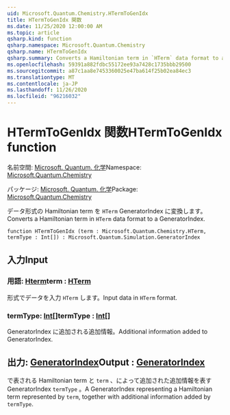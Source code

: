 ```yaml
---
uid: Microsoft.Quantum.Chemistry.HTermToGenIdx
title: HTermToGenIdx 関数
ms.date: 11/25/2020 12:00:00 AM
ms.topic: article
qsharp.kind: function
qsharp.namespace: Microsoft.Quantum.Chemistry
qsharp.name: HTermToGenIdx
qsharp.summary: Converts a Hamiltonian term in `HTerm` data format to a GeneratorIndex.
ms.openlocfilehash: 59391a882fdbc55172ee93a7428c1735bbb29500
ms.sourcegitcommit: a87c1aa8e7453360025e47ba614f25b02ea84ec3
ms.translationtype: MT
ms.contentlocale: ja-JP
ms.lasthandoff: 11/26/2020
ms.locfileid: "96216032"
---
```

# <a name="htermtogenidx-function"></a><span data-ttu-id="4aaae-102">HTermToGenIdx 関数</span><span class="sxs-lookup"><span data-stu-id="4aaae-102">HTermToGenIdx function</span></span>

<span data-ttu-id="4aaae-103">名前空間: [Microsoft. Quantum. 化学](xref:Microsoft.Quantum.Chemistry)</span><span class="sxs-lookup"><span data-stu-id="4aaae-103">Namespace: [Microsoft.Quantum.Chemistry](xref:Microsoft.Quantum.Chemistry)</span></span>

<span data-ttu-id="4aaae-104">パッケージ: [Microsoft. Quantum. 化学](https://nuget.org/packages/Microsoft.Quantum.Chemistry)</span><span class="sxs-lookup"><span data-stu-id="4aaae-104">Package: [Microsoft.Quantum.Chemistry](https://nuget.org/packages/Microsoft.Quantum.Chemistry)</span></span>


<span data-ttu-id="4aaae-105">データ形式の Hamiltonian term を `HTerm` GeneratorIndex に変換します。</span><span class="sxs-lookup"><span data-stu-id="4aaae-105">Converts a Hamiltonian term in `HTerm` data format to a GeneratorIndex.</span></span>

```qsharp
function HTermToGenIdx (term : Microsoft.Quantum.Chemistry.HTerm, termType : Int[]) : Microsoft.Quantum.Simulation.GeneratorIndex
```


## <a name="input"></a><span data-ttu-id="4aaae-106">入力</span><span class="sxs-lookup"><span data-stu-id="4aaae-106">Input</span></span>

### <a name="term--hterm"></a><span data-ttu-id="4aaae-107">用語: [Hterm](xref:Microsoft.Quantum.Chemistry.HTerm)</span><span class="sxs-lookup"><span data-stu-id="4aaae-107">term : [HTerm](xref:Microsoft.Quantum.Chemistry.HTerm)</span></span>

<span data-ttu-id="4aaae-108">形式でデータを入力 `HTerm` します。</span><span class="sxs-lookup"><span data-stu-id="4aaae-108">Input data in `HTerm` format.</span></span>


### <a name="termtype--int"></a><span data-ttu-id="4aaae-109">termType: [Int](xref:microsoft.quantum.lang-ref.int)[]</span><span class="sxs-lookup"><span data-stu-id="4aaae-109">termType : [Int](xref:microsoft.quantum.lang-ref.int)[]</span></span>

<span data-ttu-id="4aaae-110">GeneratorIndex に追加される追加情報。</span><span class="sxs-lookup"><span data-stu-id="4aaae-110">Additional information added to GeneratorIndex.</span></span>



## <a name="output--generatorindex"></a><span data-ttu-id="4aaae-111">出力: [GeneratorIndex](xref:Microsoft.Quantum.Simulation.GeneratorIndex)</span><span class="sxs-lookup"><span data-stu-id="4aaae-111">Output : [GeneratorIndex](xref:Microsoft.Quantum.Simulation.GeneratorIndex)</span></span>

<span data-ttu-id="4aaae-112">で表される Hamiltonian term と `term` 、によって追加された追加情報を表す GeneratorIndex `termType` 。</span><span class="sxs-lookup"><span data-stu-id="4aaae-112">A GeneratorIndex representing a Hamiltonian term represented by `term`, together with additional information added by `termType`.</span></span>